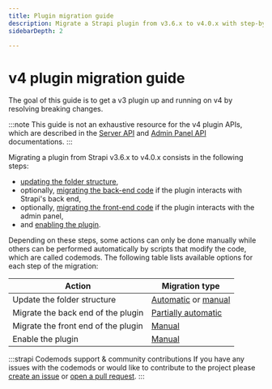 ```yaml
---
title: Plugin migration guide
description: Migrate a Strapi plugin from v3.6.x to v4.0.x with step-by-step instructions
sidebarDepth: 2

---
```


# v4 plugin migration guide

The goal of this guide is to get a v3 plugin up and running on v4 by resolving breaking changes.

:::note
This guide is not an exhaustive resource for the v4 plugin APIs, which are described in the [Server API](/dev-docs/plugin-development/server-api.md#server-api-for-plugins) and [Admin Panel API](/dev-docs/plugin-development/admin-panel-api.md#admin-panel-api-for-plugins) documentations.
:::

Migrating a plugin from Strapi v3.6.x to v4.0.x consists in the following steps:

- [updating the folder structure](/dev-docs/migration/v3-to-v4/plugin/update-folder-structure),
- optionally, [migrating the back-end code](/dev-docs/migration/v3-to-v4/plugin/migrate-back-end.md) if the plugin interacts with Strapi's back end,
- optionally, [migrating the front-end code](/dev-docs/migration/v3-to-v4/plugin/migrate-front-end.md) if the plugin interacts with the admin panel,
- and [enabling the plugin](/dev-docs/migration/v3-to-v4/plugin/enable-plugin.md).

Depending on these steps, some actions can only be done manually while others can be performed automatically by scripts that modify the code, which are called codemods. The following table lists available options for each step of the migration:

| Action                              | Migration type                                                                                             |
| ----------------------------------- | ---------------------------------------------------------------------------------------------------------- |
| Update the folder structure         | [Automatic](/dev-docs/migration/v3-to-v4/plugin/update-folder-structure.md#updating-folder-structure-automatically) or [manual](/dev-docs/migration/v3-to-v4/plugin/update-folder-structure.md#updating-folder-structure-manually) |
| Migrate the back end of the plugin  | [Partially automatic](/dev-docs/migration/v3-to-v4/plugin/migrate-back-end.md)                                      |
| Migrate the front end of the plugin | [Manual](/dev-docs/migration/v3-to-v4/plugin/migrate-front-end.md)                                                                      |
| Enable the plugin                   | [Manual](/dev-docs/migration/v3-to-v4/plugin/enable-plugin.md)                                                                               |

:::strapi Codemods support & community contributions
If you have any issues with the codemods or would like to contribute to the project please [create an issue](https://github.com/strapi/codemods/issues) or [open a pull request](https://github.com/strapi/codemods/pulls).
:::
